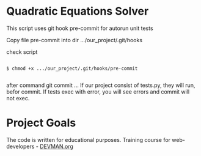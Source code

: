 # Quadratic Equations Solver

This script uses git hook pre-commit for autorun unit tests

Copy file pre-commit into dir .../our_project/.git/hooks

check script

```#!bash

$ chmod +x .../our_project/.git/hooks/pre-commit


```

after command git commit ... If our project consist of tests.py, they will run, befor commit.
If tests exec with error, you will see errors and commit will not exec.


# Project Goals

The code is written for educational purposes. Training course for web-developers - [DEVMAN.org](https://devman.org)
